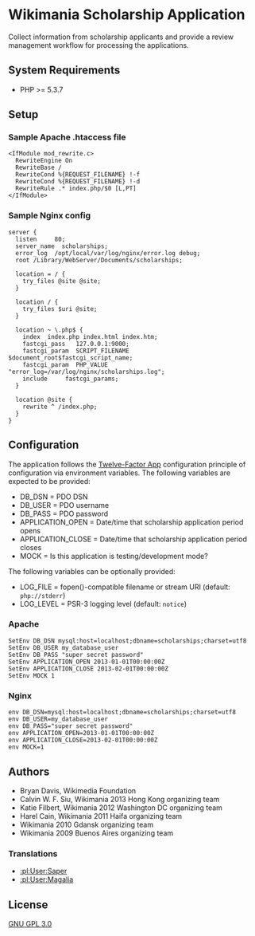 Wikimania Scholarship Application
=================================

Collect information from scholarship applicants and provide a review
management workflow for processing the applications.


System Requirements
-------------------
* PHP >= 5.3.7


Setup
-----

### Sample Apache .htaccess file

```
<IfModule mod_rewrite.c>
  RewriteEngine On
  RewriteBase /
  RewriteCond %{REQUEST_FILENAME} !-f
  RewriteCond %{REQUEST_FILENAME} !-d
  RewriteRule .* index.php/$0 [L,PT]
</IfModule>
```

### Sample Nginx config

```
server {
  listen     80;
  server_name  scholarships;
  error_log  /opt/local/var/log/nginx/error.log debug;
  root /Library/WebServer/Documents/scholarships;

  location = / {
    try_files @site @site;
  }

  location / {
    try_files $uri @site;
  }

  location ~ \.php$ {
    index  index.php index.html index.htm;
    fastcgi_pass   127.0.0.1:9000;
    fastcgi_param  SCRIPT_FILENAME  $document_root$fastcgi_script_name;
    fastcgi_param  PHP_VALUE "error_log=/var/log/nginx/scholarships.log";
    include     fastcgi_params;
  }

  location @site {
    rewrite ^ /index.php;
  }
}
```

Configuration
-------------

The application follows the [Twelve-Factor App](http://12factor.net/)
configuration principle of configuration via environment variables. The
following variables are expected to be provided:

* DB_DSN = PDO DSN
* DB_USER = PDO username
* DB_PASS = PDO password
* APPLICATION_OPEN = Date/time that scholarship application period opens
* APPLICATION_CLOSE = Date/time that scholarship application period closes
* MOCK = Is this application is testing/development mode?

The following variables can be optionally provided:

* LOG_FILE = fopen()-compatible filename or stream URI (default: `php://stderr`)
* LOG_LEVEL = PSR-3 logging level (default: `notice`)

### Apache
````
SetEnv DB_DSN mysql:host=localhost;dbname=scholarships;charset=utf8
SetEnv DB_USER my_database_user
SetEnv DB_PASS "super secret password"
SetEnv APPLICATION_OPEN 2013-01-01T00:00:00Z
SetEnv APPLICATION_CLOSE 2013-02-01T00:00:00Z
SetEnv MOCK 1
````

### Nginx
````
env DB_DSN=mysql:host=localhost;dbname=scholarships;charset=utf8
env DB_USER=my_database_user
env DB_PASS="super secret password"
env APPLICATION_OPEN=2013-01-01T00:00:00Z
env APPLICATION_CLOSE=2013-02-01T00:00:00Z
env MOCK=1
````

Authors
-------
* Bryan Davis, Wikimedia Foundation
* Calvin W. F. Siu, Wikimania 2013 Hong Kong organizing team
* Katie Filbert, Wikimania 2012 Washington DC organizing team
* Harel Cain, Wikimania 2011 Haifa organizing team
* Wikimania 2010 Gdansk organizing team
* Wikimania 2009 Buenos Aires organizing team

### Translations
* [:pl:User:Saper](http://pl.wikipedia.org/wiki/User:Saper "Saper")
* [:pl:User:Magalia](http://pl.wikipedia.org/wiki/User:Magalia "Magalia")


License
-------
[GNU GPL 3.0](www.gnu.org/copyleft/gpl.html "GNU GPL 3.0")
